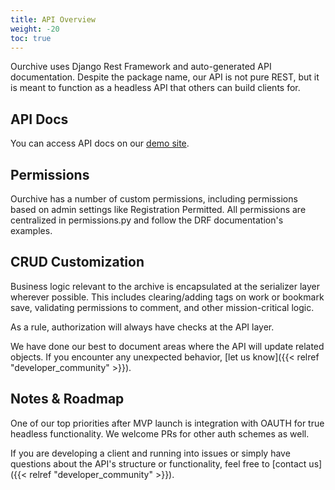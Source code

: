 ```yaml
---
title: API Overview
weight: -20
toc: true
---
```


Ourchive uses Django Rest Framework and auto-generated API documentation. Despite the package name, our API is not pure REST, but it is meant to function as a headless API that others can build clients for. 

<!--more-->


## API Docs

You can access API docs on our [demo site](https://getourchive.io/api/redoc/).

## Permissions

Ourchive has a number of custom permissions, including permissions based on admin settings like Registration Permitted. All permissions are centralized in permissions.py and follow the DRF documentation's examples.

## CRUD Customization

Business logic relevant to the archive is encapsulated at the serializer layer wherever possible. This includes clearing/adding tags on work or bookmark save, validating permissions to comment, and other mission-critical logic. 

As a rule, authorization will always have checks at the API layer. 

We have done our best to document areas where the API will update related objects. If you encounter any unexpected behavior, [let us know]({{< relref "developer_community" >}}).

## Notes & Roadmap

One of our top priorities after MVP launch is integration with OAUTH for true headless functionality. We welcome PRs for other auth schemes as well.

If you are developing a client and running into issues or simply have questions about the API's structure or functionality, feel free to [contact us]({{< relref "developer_community" >}}).